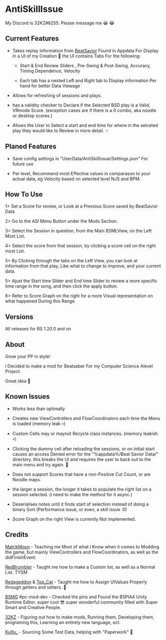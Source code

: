 # AntiSkillIssue
My Discord is 32KZ#8255. Please message me 😭 😂

## Current Features

- Takes replay information from [BeatSavior](https://github.com/Mystogan98/BeatSaviorData) Found in Appdata For Display in a UI of my Creation 🙌 the UI contains Tabs For the following: 

  - Start & End Review Sliders , Pre-Swing & Post-Swing, Accuracy, Timing Dependence, Velocity
  
  - Each tab has a nested Left and Right tab to Display information Per hand for better Data Viewage

- Allows for refreshing of sessions and plays.

- has a validity checker to Declare if the Selected BSD play is a Valid, VRmode Score. (exception cases are if there is a 0 combo, aka noodle or desktop scores.)

- Allows the User to Select a start and end time for where in the selceted play they would like to Review in more detail. ✨

## Planed Features

- Save config settings in  "UserData/AntiSkillIssue/Settings.json" For future use

- Per level, Recommend most Effective values in comparason to your actual data, eg Velocity based on selected level NJS and BPM. 

## How To Use

1> Set a Score for review, or Look at a Previous Score saved by BeatSavior Data

2> Go to the ASI Menu Button under the Mods Section.

3> Select the Session in question, from the Main BSMLView, on the Left Most List.

4> Select the score from that session, by clicking a score cell on the right most List. 

5> By Clicking through the tabs on the Left View, you can look at information from that play, Like what to change to improve, and your current data. 

5> Ajust the Start time Slider and End time Slider to review a more specific time range in the song, and then click the apply button.

6> Refer to Score Graph on the right for a more Visual representation on what happened During this Range. 

## Versions
All releases for BS 1.20.0 and on


## About

Grow your PP in style! 

i Decided to make a mod for Beatsaber For my Computer Science Alevel Project. 

Great idea 🥶

## Known Issues

- Works less than optimally

- Creates new ViewControllers and FlowCoordinators each time the Menu is loaded (memory leak 💀)

- Custom Cells may or maynot Recycle class instances. (memory leakish 💀)

- Clicking the dummy cell after reloading the sessions, or on initial start causes an access Denied error for the "%appdata%/Beat Savior Data/" directory. this breaks the UI and requires the user to back out to the main menu and try again. 😬

- Does not support Scores that have a non-Positive Cut Count, or are Noodle maps. 

- the larger a session, the longer it takes to populate the right list on a session selected. (i need to make the method for it async.)

- Deserialises notes until it finds start of selection instead of doing a binary Sort.(Performance issue, or even, a skill issue :0)

- Score Graph on the right View is currently Not implemented. 

## Credits

[MatrikMoon](https://www.Github.com/MatrikMoon/) - Teaching me Most of what i Know when it comes to Modding the game, but mainly ViewControllers and FlowCoordinators, as well as the didFinishEvent.

[RedBrumbler](https://github.com/RedBrumbler) - Taught me how to make a Custom list, as well as a Normal List. TYSM

[Redageddon](https://github.com/Redageddon) & [Top_Cat](https://github.com/Top-Cat) - Taught me how to Assign UIValues Properly through getters and setters. 👏

[BSMG](https://discord.gg/beatsabermods) #pc-mod-dev - Checked the pins and Found  the BSPIA4 Unity Runtime Editor. super cool 😎 super wonderful community filled with Super Smart and Creative People.

[32KZ](https://www.twitter.com/32ksarah/) - Figuring out how to make mods, Running them, Developing them, programing this, Learning an entirely new language, ect.

[Kullly_](https://www.youtube.com/@kullly_7813) - Sourcing Some Test Data, helping with "Paperwork" 🙏


